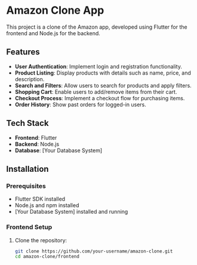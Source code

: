 # Amazon Clone App

This project is a clone of the Amazon app, developed using Flutter for the frontend and Node.js for the backend.

## Features

- **User Authentication**: Implement login and registration functionality.
- **Product Listing**: Display products with details such as name, price, and description.
- **Search and Filters**: Allow users to search for products and apply filters.
- **Shopping Cart**: Enable users to add/remove items from their cart.
- **Checkout Process**: Implement a checkout flow for purchasing items.
- **Order History**: Show past orders for logged-in users.

## Tech Stack

- **Frontend**: Flutter
- **Backend**: Node.js
- **Database**: [Your Database System]

## Installation

### Prerequisites

- Flutter SDK installed
- Node.js and npm installed
- [Your Database System] installed and running

### Frontend Setup

1. Clone the repository:

   ```bash
   git clone https://github.com/your-username/amazon-clone.git
   cd amazon-clone/frontend
